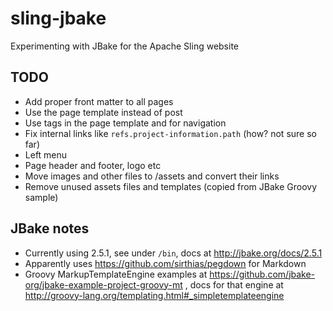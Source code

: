 # sling-jbake
Experimenting with JBake for the Apache Sling website

## TODO
* Add proper front matter to all pages
* Use the page template instead of post
* Use tags in the page template and for navigation
* Fix internal links like `refs.project-information.path` (how? not sure so far)
* Left menu 
* Page header and footer, logo etc
* Move images and other files to /assets and convert their links
* Remove unused assets files and templates (copied from JBake Groovy sample)

## JBake notes
* Currently using 2.5.1, see under `/bin`, docs at http://jbake.org/docs/2.5.1
* Apparently uses https://github.com/sirthias/pegdown for Markdown 
* Groovy MarkupTemplateEngine examples at https://github.com/jbake-org/jbake-example-project-groovy-mt , docs for that engine at http://groovy-lang.org/templating.html#_simpletemplateengine
